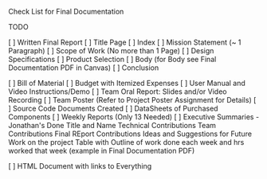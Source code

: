 Check List for Final Documentation

TODO

[ ] Written Final Report
[ ]	    Title Page
[ ]	    Index
[ ]	    Mission Statement (~ 1 Paragraph)
[ ]	    Scope of Work (No more than 1 Page)
[ ]	    Design Specifications
[ ]	    Product Selection
[ ]	    Body (for Body see Final Documentation PDF in Canvas)
[ ]	    Conclusion

[ ] Bill of Material
[ ] Budget with Itemized Expenses
[ ] User Manual and Video Instructions/Demo
[ ] Team Oral Report: Slides and/or Video Recording
[ ] Team Poster (Refer to Project Poster Assignment for Details)
[ ] Source Code Documents Created
[ ] DataSheets of Purchased Components
[ ] Weekly Reports (Only 13 Needed) 
[ ] Executive Summaries - Jonathan's Done
	    Title and Name
	    Technical Contributions
	    Team Contributions
	    Final REport Contributions
	    Ideas and Suggestions for Future Work on the project
	    Table with Outline of work done each week and hrs worked that week 
        (example in Final Documentation PDF)

[ ] HTML Document with links to Everything